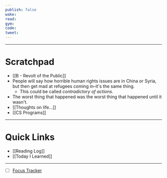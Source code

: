 ```yaml
---
publish: false
wake:
read:
gym:
code:
tweet:
---
```

***
# Scratchpad
- [[B - Revolt of the Public]]
- People will say how horrible human rights issues are in China or Syria, but then get mad at refugees coming in–it's the same thing.
	- This could be called *contradictory of actions*. 
- The worst thing that happened was the worst thing that happened until it wasn't.
- [[Thoughts on life...]]
- [[CS Programs]]



---
# Quick Links
- [[Reading Log]]
- [[Today I Learned]]
***
- [ ] [Focus Tracker](https://docs.google.com/spreadsheets/d/18ZL9CSRxE2z7pTKcaPGe3749GMO9Ov2UjVsRMQqShBk/edit#gid=696776801)